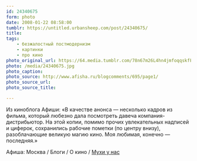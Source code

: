```yaml
---
id: 24340675
form: photo
date: 2008-01-22 08:58:00
tumblr: https://untitled.urbansheep.com/post/24340675/
title:
tags:
    - безжалостный постмодернизм
    - картинки
    - про кино
photo_original_url: https://64.media.tumblr.com/78n67m26L4hn4jmfoqqskfFB_1280.jpg
photo: /media/24340675.jpg
photo_caption: 
photo_source: http://www.afisha.ru/blogcomments/695/page1/
photo_source_url:
photo_source_title:

---
```


<p>Из киноблога Афиши: «В качестве анонса — несколько кадров из фильма, который любезно дала посмотреть давеча компания-дистрибьютор. На этой копии, помимо прочих увлекательных надписей и циферок, сохранились рабочие пометки (по центру внизу), разоблачающие великую магию кино. Моя любимая, конечно — последняя.»</p>

<p>Афиша: Москва / Блоги / О кино / <a href="http://www.afisha.ru/blogcomments/695/page1/">Мухи у нас</a></p>
